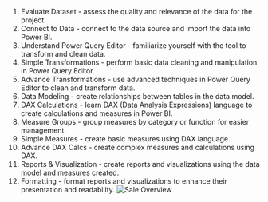 1.	Evaluate Dataset - assess the quality and relevance of the data for the project.
2.	Connect to Data - connect to the data source and import the data into Power BI.
3.	Understand Power Query Editor - familiarize yourself with the tool to transform and clean data.
4.	Simple Transformations - perform basic data cleaning and manipulation in Power Query Editor.
5.	Advance Transformations - use advanced techniques in Power Query Editor to clean and transform data.
6.	Data Modeling - create relationships between tables in the data model.
7.	DAX Calculations - learn DAX (Data Analysis Expressions) language to create calculations and measures in Power BI.
8.	Measure Groups - group measures by category or function for easier management.
9.	Simple Measures - create basic measures using DAX language.
10.	Advance DAX Calcs - create complex measures and calculations using DAX.
11.	Reports & Visualization - create reports and visualizations using the data model and measures created.
12.	Formatting - format reports and visualizations to enhance their presentation and readability.
![Sale Overview](https://user-images.githubusercontent.com/112715562/224932541-47f65b28-7278-491b-896c-d72dd1bd9c80.png)
